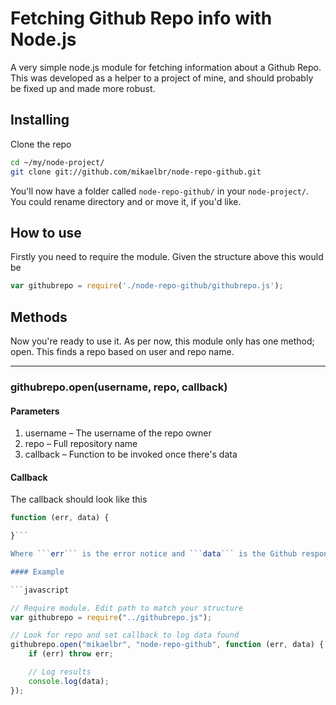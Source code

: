 # Fetching Github Repo info with Node.js

A very simple node.js module for fetching information about a Github Repo. This was developed as a helper to a project of mine, and should probably be fixed up and made more robust. 

## Installing
Clone the repo

```bash
cd ~/my/node-project/
git clone git://github.com/mikaelbr/node-repo-github.git
```

You'll now have a folder called ```node-repo-github/``` in your ```node-project/```.
You could rename directory and or move it, if you'd like.

## How to use
Firstly you need to require the module. Given the structure above this would be

```javascript
var githubrepo = require('./node-repo-github/githubrepo.js');
```

## Methods
Now you're ready to use it. As per now, this module only has one method; open. This finds a repo based on user and repo name.

---
### githubrepo.open(username, repo, callback)

#### Parameters
1. username – The username of the repo owner
2. repo     – Full repository name
3. callback – Function to be invoked once there's data

#### Callback
The callback should look like this

```javascript
function (err, data) {

}```

Where ```err``` is the error notice and ```data``` is the Github response. 

#### Example

```javascript

// Require module. Edit path to match your structure
var githubrepo = require("../githubrepo.js");

// Look for repo and set callback to log data found
githubrepo.open("mikaelbr", "node-repo-github", function (err, data) {
	if (err) throw err;

	// Log results
	console.log(data);
});

```